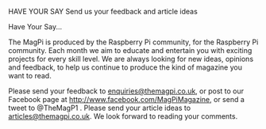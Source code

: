 HAVE YOUR SAY
Send us your feedback and article ideas

Have Your Say...

The MagPi is produced by the Raspberry Pi community, for the Raspberry Pi community. Each month we aim to educate and entertain you with exciting projects for every skill level. We are always looking for new ideas, opinions and feedback, to help us continue to produce the kind of magazine you want to read.

Please send your feedback to enquiries@themagpi.co.uk, or post to our Facebook page at http://www.facebook.com/MagPiMagazine, or send a tweet to @TheMagP1 . Please send your article ideas to articles@themagpi.co.uk. We look forward to reading your comments.
